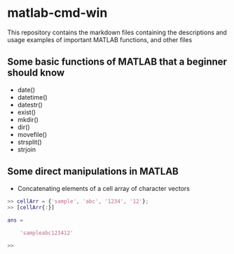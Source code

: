 # matlab-cmd-win
This repository contains the markdown files containing the descriptions and usage examples of important MATLAB functions, and other files

## Some basic functions of MATLAB that a beginner should know 

* date()
* datetime()
* datestr()
* exist()
* mkdir()
* dir()
* movefile()
* strsplit()
* strjoin


## Some direct manipulations in MATLAB

* Concatenating elements of a cell array of character vectors

```matlab
>> cellArr = {'sample', 'abc', '1234', '12'};
>> [cellArr{:}]

ans =

    'sampleabc123412'

>> 
```
